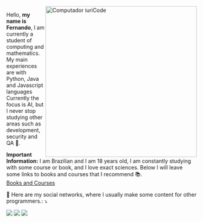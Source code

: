 <img src="https://raw.githubusercontent.com/gist/patevs/b007a0e98fb216438d4cbf559fac4166/raw/88f20c9d749d756be63f22b09f3c4ac570bc5101/programming.gif" min-width="400px" max-width="400px" width="400px" align="right" alt="Computador iuriCode">

<p align="left"> 
   Hello, <b>my name is Fernando</b>, I am currently a student of computing and mathematics. My main experiences are with Python, Java and Javascript languages Currently the focus is AI, but I never stop studying other areas such as development, security and QA 🚀.
</p>

<p align="left"> 
    <b>Important Information:</b> I am Brazilian and I am 18 years old, I am constantly studying with some course or book, and I love exact sciences. Below I will leave some links to books and courses that I recommend 📚. 
    <br>
    <a href="pages/content.md">Books and Courses</a>
</p>


<p align="left">
  💌 Here are my social networks, where I usually make some content for other programmers.: ⤵️
</p>

<p align="left">
  <a href="s4antosf3rnando@gmail.com" alt="Gmail">
  <img src="https://img.shields.io/badge/-Gmail-FF0000?style=flat-square&labelColor=FF0000&logo=gmail&logoColor=white&link=LINK-DO-SEU-EMAIL" /></a>

  <a href="https://www.linkedin.com/in/nandxla/" alt="Linkedin">
  <img src="https://img.shields.io/badge/-Linkedin-0e76a8?style=flat-square&logo=Linkedin&logoColor=white&link=LINK-DO-SEU-LINKEDIN" /></a>

  <a href="https://www.instagram.com/nandxla/" alt="Instagram">
  <img src="https://img.shields.io/badge/-Instagram-DF0174?style=flat-square&labelColor=DF0174&logo=instagram&logoColor=white&link=LINK-DO-SEU-INSTAGRAM"/></a>
</p>  

